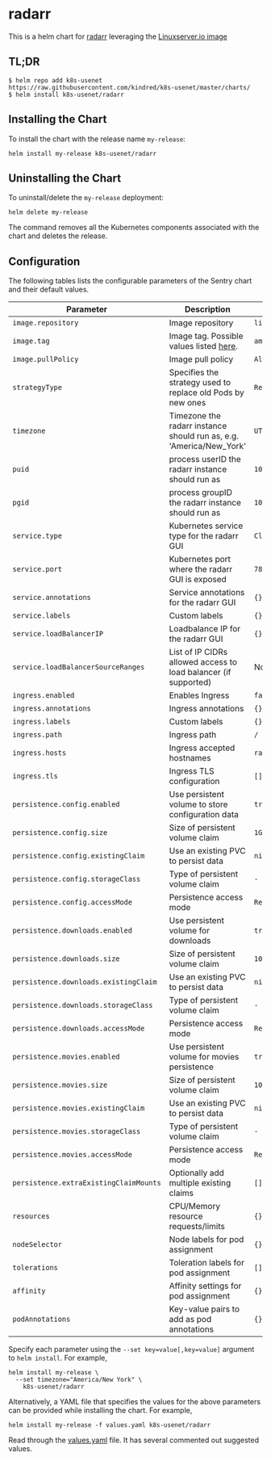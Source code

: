 # radarr

This is a helm chart for [radarr](https://github.com/radarr/radarr/) leveraging the [Linuxserver.io image](https://hub.docker.com/r/linuxserver/radarr/)

## TL;DR

```shell
$ helm repo add k8s-usenet https://raw.githubusercontent.com/kindred/k8s-usenet/master/charts/
$ helm install k8s-usenet/radarr
```

## Installing the Chart

To install the chart with the release name `my-release`:

```console
helm install my-release k8s-usenet/radarr
```

## Uninstalling the Chart

To uninstall/delete the `my-release` deployment:

```console
helm delete my-release
```

The command removes all the Kubernetes components associated with the chart and deletes the release.

## Configuration

The following tables lists the configurable parameters of the Sentry chart and their default values.

| Parameter                              | Description                                                                                  | Default              |
| -------------------------------------- | -------------------------------------------------------------------------------------------- | -------------------- |
| `image.repository`                     | Image repository                                                                             | `linuxserver/radarr` |
| `image.tag`                            | Image tag. Possible values listed [here](https://hub.docker.com/r/linuxserver/radarr/tags/). | `amd64-latest`       |
| `image.pullPolicy`                     | Image pull policy                                                                            | `Always`             |
| `strategyType`                         | Specifies the strategy used to replace old Pods by new ones                                  | `Recreate`           |
| `timezone`                             | Timezone the radarr instance should run as, e.g. 'America/New_York'                          | `UTC`                |
| `puid`                                 | process userID the radarr instance should run as                                             | `1001`               |
| `pgid`                                 | process groupID the radarr instance should run as                                            | `1001`               |
| `service.type`                         | Kubernetes service type for the radarr GUI                                                   | `ClusterIP`          |
| `service.port`                         | Kubernetes port where the radarr GUI is exposed                                              | `7878`               |
| `service.annotations`                  | Service annotations for the radarr GUI                                                       | `{}`                 |
| `service.labels`                       | Custom labels                                                                                | `{}`                 |
| `service.loadBalancerIP`               | Loadbalance IP for the radarr GUI                                                            | `{}`                 |
| `service.loadBalancerSourceRanges`     | List of IP CIDRs allowed access to load balancer (if supported)                              | None                 |
| `ingress.enabled`                      | Enables Ingress                                                                              | `false`              |
| `ingress.annotations`                  | Ingress annotations                                                                          | `{}`                 |
| `ingress.labels`                       | Custom labels                                                                                | `{}`                 |
| `ingress.path`                         | Ingress path                                                                                 | `/`                  |
| `ingress.hosts`                        | Ingress accepted hostnames                                                                   | `radarr.local`       |
| `ingress.tls`                          | Ingress TLS configuration                                                                    | `[]`                 |
| `persistence.config.enabled`           | Use persistent volume to store configuration data                                            | `true`               |
| `persistence.config.size`              | Size of persistent volume claim                                                              | `1Gi`                |
| `persistence.config.existingClaim`     | Use an existing PVC to persist data                                                          | `nil`                |
| `persistence.config.storageClass`      | Type of persistent volume claim                                                              | `-`                  |
| `persistence.config.accessMode`        | Persistence access mode                                                                      | `ReadWriteOnce`      |
| `persistence.downloads.enabled`        | Use persistent volume for downloads                                                          | `true`               |
| `persistence.downloads.size`           | Size of persistent volume claim                                                              | `10Gi`               |
| `persistence.downloads.existingClaim`  | Use an existing PVC to persist data                                                          | `nil`                |
| `persistence.downloads.storageClass`   | Type of persistent volume claim                                                              | `-`                  |
| `persistence.downloads.accessMode`     | Persistence access mode                                                                      | `ReadWriteOnce`      |
| `persistence.movies.enabled`           | Use persistent volume for movies persistence                                                 | `true`               |
| `persistence.movies.size`              | Size of persistent volume claim                                                              | `10Gi`               |
| `persistence.movies.existingClaim`     | Use an existing PVC to persist data                                                          | `nil`                |
| `persistence.movies.storageClass`      | Type of persistent volume claim                                                              | `-`                  |
| `persistence.movies.accessMode`        | Persistence access mode                                                                      | `ReadWriteOnce`      |
| `persistence.extraExistingClaimMounts` | Optionally add multiple existing claims                                                      | `[]`                 |
| `resources`                            | CPU/Memory resource requests/limits                                                          | `{}`                 |
| `nodeSelector`                         | Node labels for pod assignment                                                               | `{}`                 |
| `tolerations`                          | Toleration labels for pod assignment                                                         | `[]`                 |
| `affinity`                             | Affinity settings for pod assignment                                                         | `{}`                 |
| `podAnnotations`                       | Key-value pairs to add as pod annotations                                                    | `{}`                 |

Specify each parameter using the `--set key=value[,key=value]` argument to `helm install`. For example,

```console
helm install my-release \
  --set timezone="America/New York" \
    k8s-usenet/radarr
```

Alternatively, a YAML file that specifies the values for the above parameters can be provided while installing the chart. For example,

```console
helm install my-release -f values.yaml k8s-usenet/radarr
```

Read through the [values.yaml](values.yaml) file. It has several commented out suggested values.
